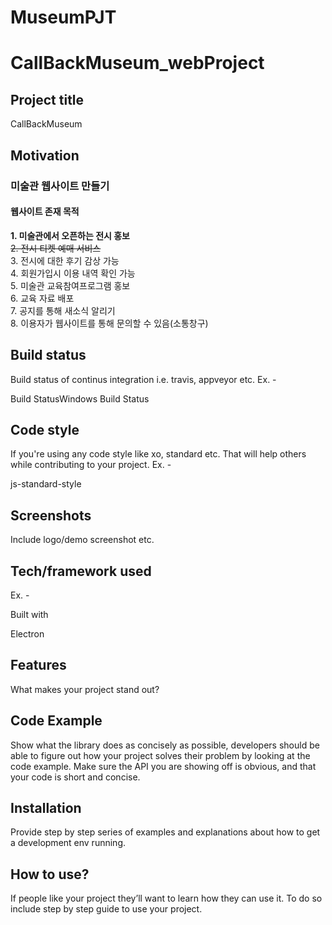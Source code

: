 # MuseumPJT
# CallBackMuseum_webProject

## Project title
 CallBackMuseum

## Motivation
### 미술관 웹사이트 만들기

#### 웹사이트 존재 목적
**1. 미술관에서 오픈하는 전시 홍보**   
~~2. 전시 티켓 예매 서비스~~   
3. 전시에 대한 후기 감상 가능   
4. 회원가입시 이용 내역 확인 가능   
5. 미술관 교육참여프로그램 홍보   
6. 교육 자료 배포   
7. 공지를 통해 새소식 알리기   
8. 이용자가 웹사이트를 통해 문의할 수 있음(소통창구)   

## Build status
Build status of continus integration i.e. travis, appveyor etc. Ex. -

Build StatusWindows Build Status

## Code style
If you're using any code style like xo, standard etc. That will help others while contributing to your project. Ex. -

js-standard-style

## Screenshots
Include logo/demo screenshot etc.

## Tech/framework used
Ex. -

Built with

Electron

## Features
What makes your project stand out?

## Code Example
Show what the library does as concisely as possible, developers should be able to figure out how your project solves their problem by looking at the code example. Make sure the API you are showing off is obvious, and that your code is short and concise.

## Installation
Provide step by step series of examples and explanations about how to get a development env running.

## How to use?
If people like your project they’ll want to learn how they can use it. To do so include step by step guide to use your project.



